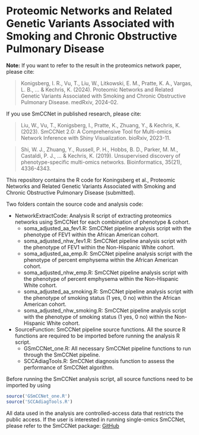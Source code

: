 # Proteomic Networks and Related Genetic Variants Associated with Smoking and Chronic Obstructive Pulmonary Disease


**Note:** If you want to refer to the result in the proteomics network paper, please cite:

> Konigsberg, I. R., Vu, T., Liu, W., Litkowski, E. M., Pratte, K. A., Vargas, L. B., ... & Kechris, K. (2024). 
> Proteomic Networks and Related Genetic Variants Associated with Smoking and Chronic Obstructive Pulmonary Disease.
> medRxiv, 2024-02.

If you use SmCCNet in published research, please cite:

> Liu, W., Vu, T., Konigsberg, I., Pratte, K., Zhuang, Y., & Kechris, K. (2023). 
> SmCCNet 2.0: A Comprehensive Tool for Multi-omics Network Inference with Shiny Visualization. 
> bioRxiv, 2023-11.

> Shi, W. J., Zhuang, Y., Russell, P. H., Hobbs, B. D., Parker, M. M.,
> Castaldi, P. J., … & Kechris, K. (2019). Unsupervised discovery of
> phenotype-specific multi-omics networks. Bioinformatics, 35(21),
> 4336-4343.



This repository contains the R code for Koningsberg et al., Proteomic Networks and Related Genetic Variants Associated with Smoking and Chronic Obstructive Pulmonary Disease (submitted).

Two folders contain the source code and analysis code: 

- NetworkExtractCode: Analysis R script of extracting proteomics networks using SmCCNet for each combination of phenotype & cohort.
  - soma_adjusted_aa_fev1.R: SmCCNet pipeline analysis script with the phenotype of FEV1 within the African American cohort.
  - soma_adjusted_nhw_fev1.R: SmCCNet pipeline analysis script with the phenotype of FEV1 within the Non-Hispanic White cohort.
  - soma_adjusted_aa_emp.R: SmCCNet pipeline analysis script with the phenotype of percent emphysema within the African American cohort.
  - soma_adjusted_nhw_emp.R: SmCCNet pipeline analysis script with the phenotype of percent emphysema within the Non-Hispanic White cohort.
  - soma_adjusted_aa_smoking.R: SmCCNet pipeline analysis script with the phenotype of smoking status (1 yes, 0 no) within the African American cohort.
  - soma_adjusted_nhw_smoking.R: SmCCNet pipeline analysis script with the phenotype of smoking status (1 yes, 0 no) within the Non-Hispanic White cohort.
- SourceFunction: SmCCNet pipeline source functions. All the source R functions are required to be imported before running the analysis R script.
  - GSmCCNet_one.R: All necessary SmCCNet pipeline functions to run through the SmCCNet pipeline.
  - SCCAdiagTools.R: SmCCNet diagnosis function to assess the performance of SmCCNet algorithm.
 
Before running the SmCCNet analysis script, all source functions need to be imported by using 

```r
source('GSmCCNet_one.R')
source('SCCAdiagTools.R')
```

All data used in the analysis are controlled-access data that restricts the public access. If the user is interested in running single-omics SmCCNet, please refer to the SmCCNet package: [GitHub](https://github.com/KechrisLab/SmCCNet)
